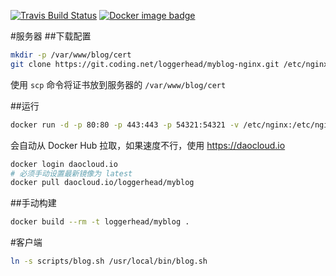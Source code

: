 [![Travis Build Status](https://travis-ci.org/loggerhead/myblog.svg?branch=master)](https://travis-ci.org/loggerhead/myblog)
[![Docker image badge](https://images.microbadger.com/badges/image/loggerhead/myblog.svg)](https://microbadger.com/images/loggerhead/myblog)

#服务器
##下载配置
```bash
mkdir -p /var/www/blog/cert
git clone https://git.coding.net/loggerhead/myblog-nginx.git /etc/nginx
```

使用 `scp` 命令将证书放到服务器的 `/var/www/blog/cert`

##运行
```bash
docker run -d -p 80:80 -p 443:443 -p 54321:54321 -v /etc/nginx:/etc/nginx -v /var/www/blog/cert:/var/www/blog/cert loggerhead/myblog
```

会自动从 Docker Hub 拉取，如果速度不行，使用 https://daocloud.io

```bash
docker login daocloud.io
# 必须手动设置最新镜像为 latest
docker pull daocloud.io/loggerhead/myblog
```

##手动构建
```bash
docker build --rm -t loggerhead/myblog .
```

#客户端
```bash
ln -s scripts/blog.sh /usr/local/bin/blog.sh
```

